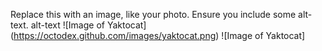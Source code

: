 Replace this with an image, like your photo. Ensure you include some alt-text.
alt-text
![Image of Yaktocat]
(https://octodex.github.com/images/yaktocat.png)
![Image of Yaktocat]
